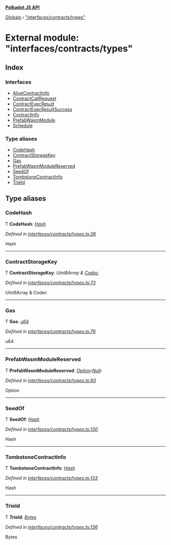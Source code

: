 **[Polkadot JS API](../README.md)**

[Globals](../globals.md) › [&quot;interfaces/contracts/types&quot;](_interfaces_contracts_types_.md)

# External module: "interfaces/contracts/types"

## Index

### Interfaces

* [AliveContractInfo](../interfaces/_interfaces_contracts_types_.alivecontractinfo.md)
* [ContractCallRequest](../interfaces/_interfaces_contracts_types_.contractcallrequest.md)
* [ContractExecResult](../interfaces/_interfaces_contracts_types_.contractexecresult.md)
* [ContractExecResultSuccess](../interfaces/_interfaces_contracts_types_.contractexecresultsuccess.md)
* [ContractInfo](../interfaces/_interfaces_contracts_types_.contractinfo.md)
* [PrefabWasmModule](../interfaces/_interfaces_contracts_types_.prefabwasmmodule.md)
* [Schedule](../interfaces/_interfaces_contracts_types_.schedule.md)

### Type aliases

* [CodeHash](_interfaces_contracts_types_.md#codehash)
* [ContractStorageKey](_interfaces_contracts_types_.md#contractstoragekey)
* [Gas](_interfaces_contracts_types_.md#gas)
* [PrefabWasmModuleReserved](_interfaces_contracts_types_.md#prefabwasmmodulereserved)
* [SeedOf](_interfaces_contracts_types_.md#seedof)
* [TombstoneContractInfo](_interfaces_contracts_types_.md#tombstonecontractinfo)
* [TrieId](_interfaces_contracts_types_.md#trieid)

## Type aliases

###  CodeHash

Ƭ **CodeHash**: *[Hash](_interfaces_runtime_types_.md#hash)*

*Defined in [interfaces/contracts/types.ts:26](https://github.com/polkadot-js/api/blob/73d7a57/packages/types/src/interfaces/contracts/types.ts#L26)*

Hash

___

###  ContractStorageKey

Ƭ **ContractStorageKey**: *Uint8Array & [Codec](../interfaces/_types_.codec.md)*

*Defined in [interfaces/contracts/types.ts:73](https://github.com/polkadot-js/api/blob/73d7a57/packages/types/src/interfaces/contracts/types.ts#L73)*

Uint8Array & Codec

___

###  Gas

Ƭ **Gas**: *[u64](../interfaces/_interfaceregistry_.interfaceregistry.md#u64)*

*Defined in [interfaces/contracts/types.ts:76](https://github.com/polkadot-js/api/blob/73d7a57/packages/types/src/interfaces/contracts/types.ts#L76)*

u64

___

###  PrefabWasmModuleReserved

Ƭ **PrefabWasmModuleReserved**: *[Option](../classes/_codec_option_.option.md)‹[Null](../classes/_primitive_null_.null.md)›*

*Defined in [interfaces/contracts/types.ts:93](https://github.com/polkadot-js/api/blob/73d7a57/packages/types/src/interfaces/contracts/types.ts#L93)*

Option<Null>

___

###  SeedOf

Ƭ **SeedOf**: *[Hash](_interfaces_runtime_types_.md#hash)*

*Defined in [interfaces/contracts/types.ts:130](https://github.com/polkadot-js/api/blob/73d7a57/packages/types/src/interfaces/contracts/types.ts#L130)*

Hash

___

###  TombstoneContractInfo

Ƭ **TombstoneContractInfo**: *[Hash](_interfaces_runtime_types_.md#hash)*

*Defined in [interfaces/contracts/types.ts:133](https://github.com/polkadot-js/api/blob/73d7a57/packages/types/src/interfaces/contracts/types.ts#L133)*

Hash

___

###  TrieId

Ƭ **TrieId**: *[Bytes](../classes/_primitive_bytes_.bytes.md)*

*Defined in [interfaces/contracts/types.ts:136](https://github.com/polkadot-js/api/blob/73d7a57/packages/types/src/interfaces/contracts/types.ts#L136)*

Bytes
